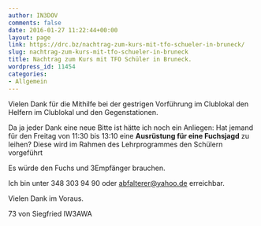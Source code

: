 ```yaml
---
author: IN3DOV
comments: false
date: 2016-01-27 11:22:44+00:00
layout: page
link: https://drc.bz/nachtrag-zum-kurs-mit-tfo-schueler-in-bruneck/
slug: nachtrag-zum-kurs-mit-tfo-schueler-in-bruneck
title: Nachtrag zum Kurs mit TFO Schüler in Bruneck.
wordpress_id: 11454
categories:
- Allgemein
---
```


Vielen Dank für die Mithilfe bei der gestrigen Vorführung im Clublokal den Helfern im Clublokal und den Gegenstationen.

Da ja jeder Dank eine neue Bitte ist hätte ich noch ein Anliegen: Hat jemand für den Freitag von 11:30 bis 13:10 eine **Ausrüstung für eine Fuchsjagd** zu leihen? Diese wird im Rahmen des Lehrprogrammes den Schülern vorgeführt

Es würde den Fuchs und 3Empfänger brauchen.

Ich bin unter 348 303 94 90 oder [abfalterer@yahoo.de](mailto:abfalterer@yahoo.de) erreichbar.

Vielen Dank im Voraus.

73 von Siegfried IW3AWA


